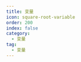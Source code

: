 ```yaml
---
title: 变量
icon: square-root-variable
order: 200
index: false
category:
  - 变量
tag:
  - 变量
---
```

<Catalog />